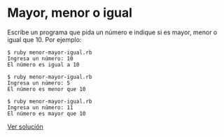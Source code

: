 # Mayor, menor o igual

Escribe un programa que pida un número e indique si es mayor, menor o igual que 10.
Por ejemplo:

```
$ ruby menor-mayor-igual.rb
Ingresa un número: 10
El número es igual a 10
```

```
$ ruby menor-mayor-igual.rb
Ingresa un número: 5
El número es menor que 10
```

```
$ ruby menor-mayor-igual.rb
Ingresa un número: 11
El número es mayor que 10
```

[Ver solución](soluciones/nivel-1/menor-mayor-igual.md)

